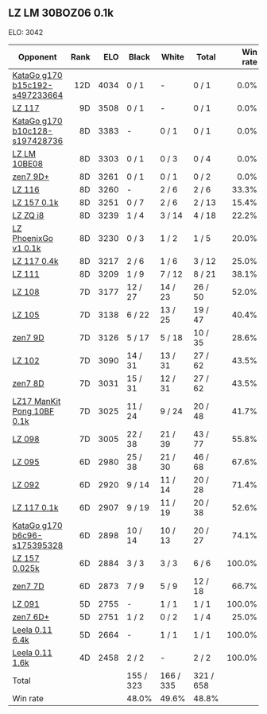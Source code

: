## LZ LM 30BOZ06 0.1k ##

ELO: 3042

Opponent | Rank | ELO | Black | White | Total | Win rate
---------|-----:|----:|-------|-------|-------|-------:
[KataGo g170 b15c192-s497233664](KataGo%20g170%20b15c192-s497233664.md) | 12D | 4034 | 0 / 1 | - | 0 / 1 | 0.0%
[LZ 117](LZ%20117.md) | 9D | 3508 | 0 / 1 | - | 0 / 1 | 0.0%
[KataGo g170 b10c128-s197428736](KataGo%20g170%20b10c128-s197428736.md) | 8D | 3383 | - | 0 / 1 | 0 / 1 | 0.0%
[LZ LM 10BE08](LZ%20LM%2010BE08.md) | 8D | 3303 | 0 / 1 | 0 / 3 | 0 / 4 | 0.0%
[zen7 9D+](zen7%209D+.md) | 8D | 3261 | 0 / 1 | 0 / 1 | 0 / 2 | 0.0%
[LZ 116](LZ%20116.md) | 8D | 3260 | - | 2 / 6 | 2 / 6 | 33.3%
[LZ 157 0.1k](LZ%20157%200.1k.md) | 8D | 3251 | 0 / 7 | 2 / 6 | 2 / 13 | 15.4%
[LZ ZQ i8](LZ%20ZQ%20i8.md) | 8D | 3239 | 1 / 4 | 3 / 14 | 4 / 18 | 22.2%
[LZ PhoenixGo v1 0.1k](LZ%20PhoenixGo%20v1%200.1k.md) | 8D | 3230 | 0 / 3 | 1 / 2 | 1 / 5 | 20.0%
[LZ 117 0.4k](LZ%20117%200.4k.md) | 8D | 3217 | 2 / 6 | 1 / 6 | 3 / 12 | 25.0%
[LZ 111](LZ%20111.md) | 8D | 3209 | 1 / 9 | 7 / 12 | 8 / 21 | 38.1%
[LZ 108](LZ%20108.md) | 7D | 3177 | 12 / 27 | 14 / 23 | 26 / 50 | 52.0%
[LZ 105](LZ%20105.md) | 7D | 3138 | 6 / 22 | 13 / 25 | 19 / 47 | 40.4%
[zen7 9D](zen7%209D.md) | 7D | 3126 | 5 / 17 | 5 / 18 | 10 / 35 | 28.6%
[LZ 102](LZ%20102.md) | 7D | 3090 | 14 / 31 | 13 / 31 | 27 / 62 | 43.5%
[zen7 8D](zen7%208D.md) | 7D | 3031 | 15 / 31 | 12 / 31 | 27 / 62 | 43.5%
[LZ17 ManKit Pong 10BF 0.1k](LZ17%20ManKit%20Pong%2010BF%200.1k.md) | 7D | 3025 | 11 / 24 | 9 / 24 | 20 / 48 | 41.7%
[LZ 098](LZ%20098.md) | 7D | 3005 | 22 / 38 | 21 / 39 | 43 / 77 | 55.8%
[LZ 095](LZ%20095.md) | 6D | 2980 | 25 / 38 | 21 / 30 | 46 / 68 | 67.6%
[LZ 092](LZ%20092.md) | 6D | 2920 | 9 / 14 | 11 / 14 | 20 / 28 | 71.4%
[LZ 117 0.1k](LZ%20117%200.1k.md) | 6D | 2907 | 9 / 19 | 11 / 19 | 20 / 38 | 52.6%
[KataGo g170 b6c96-s175395328](KataGo%20g170%20b6c96-s175395328.md) | 6D | 2898 | 10 / 14 | 10 / 13 | 20 / 27 | 74.1%
[LZ 157 0.025k](LZ%20157%200.025k.md) | 6D | 2884 | 3 / 3 | 3 / 3 | 6 / 6 | 100.0%
[zen7 7D](zen7%207D.md) | 6D | 2873 | 7 / 9 | 5 / 9 | 12 / 18 | 66.7%
[LZ 091](LZ%20091.md) | 5D | 2755 | - | 1 / 1 | 1 / 1 | 100.0%
[zen7 6D+](zen7%206D+.md) | 5D | 2751 | 1 / 2 | 0 / 2 | 1 / 4 | 25.0%
[Leela 0.11 6.4k](Leela%200.11%206.4k.md) | 5D | 2664 | - | 1 / 1 | 1 / 1 | 100.0%
[Leela 0.11 1.6k](Leela%200.11%201.6k.md) | 4D | 2458 | 2 / 2 | - | 2 / 2 | 100.0%
Total | | | 155 / 323 | 166 / 335 | 321 / 658 | 
Win rate| | | 48.0% | 49.6% | 48.8% | 
